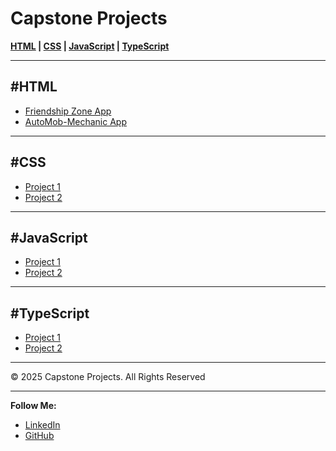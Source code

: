 # Capstone Projects

**[HTML](#html) | [CSS](#css) | [JavaScript](#js) | [TypeScript](#ts)**

---

## #HTML  
- [Friendship Zone App](https://capstone-projects.netlify.app/01_friendshipzone/homepage)  
- [AutoMob-Mechanic App](https://capstone-projects.netlify.app/02_automob_mechanicapp/home)

---

## #CSS  
- [Project 1](project-1.html)  
- [Project 2](project-2.html)

---

## #JavaScript  
- [Project 1](project-1.html)  
- [Project 2](project-2.html)

---

## #TypeScript  
- [Project 1](project-1.html)  
- [Project 2](project-2.html)

---

© 2025 Capstone Projects. All Rights Reserved

---

**Follow Me:**  
- [LinkedIn](https://www.linkedin.com/in/sonalisahu246/)  
- [GitHub](https://github.com/SonaliSahu10085/)
